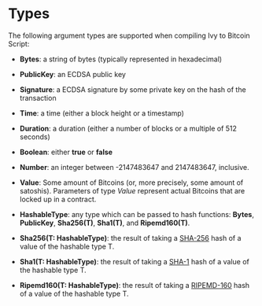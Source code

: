 # Types

The following argument types are supported when compiling Ivy to Bitcoin Script:

* **Bytes**: a string of bytes (typically represented in hexadecimal)

* **PublicKey**: an ECDSA public key

* **Signature**: a ECDSA signature by some private key on the hash of the transaction

* **Time**: a time (either a block height or a timestamp)

* **Duration**: a duration (either a number of blocks or a multiple of 512 seconds)

* **Boolean**: either **true** or **false**

* **Number**: an integer between -2147483647 and 2147483647, inclusive.

* **Value**: Some amount of Bitcoins (or, more precisely, some amount of satoshis). Parameters of type *Value* represent actual Bitcoins that are locked up in a contract.

* **HashableType**: any type which can be passed to hash functions: **Bytes**, **PublicKey**, **Sha256(T)**, **Sha1(T)**, and **Ripemd160(T)**.

* **Sha256(T: HashableType)**: the result of taking a [SHA-256](https://en.wikipedia.org/wiki/SHA-2) hash of a value of the hashable type T.

* **Sha1(T: HashableType)**: the result of taking a [SHA-1](https://en.wikipedia.org/wiki/SHA-1) hash of a value of the hashable type T.

* **Ripemd160(T: HashableType)**: the result of taking a [RIPEMD-160](https://en.wikipedia.org/wiki/RIPEMD) hash of a value of the hashable type T.
